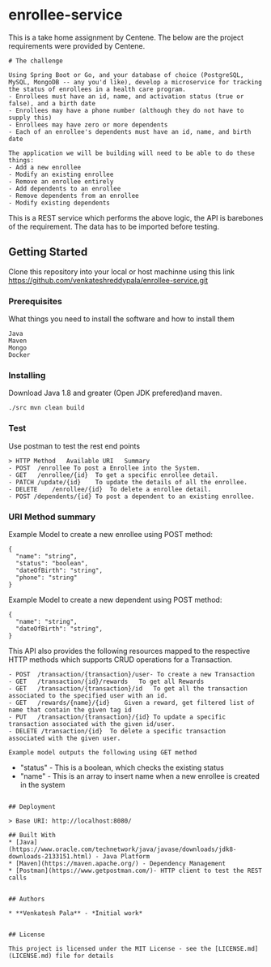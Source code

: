# enrollee-service

This is a take home assignment by Centene. The below are the project requirements were provided by Centene. 
```
# The challenge

Using Spring Boot or Go, and your database of choice (PostgreSQL, MySQL, MongoDB -- any you'd like), develop a microservice for tracking the status of enrollees in a health care program.
- Enrollees must have an id, name, and activation status (true or false), and a birth date
- Enrollees may have a phone number (although they do not have to supply this)
- Enrollees may have zero or more dependents
- Each of an enrollee's dependents must have an id, name, and birth date

The application we will be building will need to be able to do these things:
- Add a new enrollee
- Modify an existing enrollee
- Remove an enrollee entirely
- Add dependents to an enrollee
- Remove dependents from an enrollee
- Modify existing dependents
```

This is a REST service which performs the above logic, the API is barebones of the requirement. The data has to be imported before testing.

## Getting Started

Clone this repository into your local or host machinne using this link https://github.com/venkateshreddypala/enrollee-service.git

### Prerequisites

What things you need to install the software and how to install them

```
Java
Maven
Mongo
Docker
```

### Installing

 Download Java 1.8 and greater (Open JDK prefered)and maven.

```
./src mvn clean build
```

### Test
Use postman to test the rest end points

```
> HTTP Method	Available URI	Summary
- POST	/enrollee To post a Enrollee into the System.
- GET	/enrollee/{id}	To get a specific enrollee detail.
- PATCH	/update/{id}	To update the details of all the enrollee.
- DELETE	/enrollee/{id}	To delete a enrollee detail.
- POST /dependents/{id} To post a dependent to an existing enrollee.
```

### URI Method summary

Example Model to create a new enrollee using POST method:

```
{
  "name": "string",
  "status": "boolean",
  "dateOfBirth": "string",
  "phone": "string"
}
```
Example Model to create a new dependent using POST method:

```
{
  "name": "string",
  "dateOfBirth": "string",
}
```
This API also provides the following resources mapped to the respective HTTP methods which supports CRUD operations for a Transaction.
```
- POST	/transaction/{transaction}/user- To create a new Transaction
- GET	/transaction/{id}/rewards	To get all Rewards
- GET	/transaction/{transaction}/id	To get all the transaction associated to the specified user with an id.
- GET	/rewards/{name}/{id}	Given a reward, get filtered list of name that contain the given tag id
- PUT	/transaction/{transaction}/{id}	To update a specific transaction associated with the given id/user.
- DELETE /transaction/{id}	To delete a specific transaction associated with the given user.
```


```
Example model outputs the following using GET method
```
- "status" - This is a boolean, which checks the existing status
- "name" - This is an array to insert name when a new enrollee is created in the system


```

## Deployment

> Base URI: http://localhost:8080/

## Built With
* [Java] (https://www.oracle.com/technetwork/java/javase/downloads/jdk8-downloads-2133151.html) - Java Platform
* [Maven](https://maven.apache.org/) - Dependency Management
* [Postman](https://www.getpostman.com/)- HTTP client to test the REST calls


## Authors

* **Venkatesh Pala** - *Initial work* 


## License

This project is licensed under the MIT License - see the [LICENSE.md](LICENSE.md) file for details

